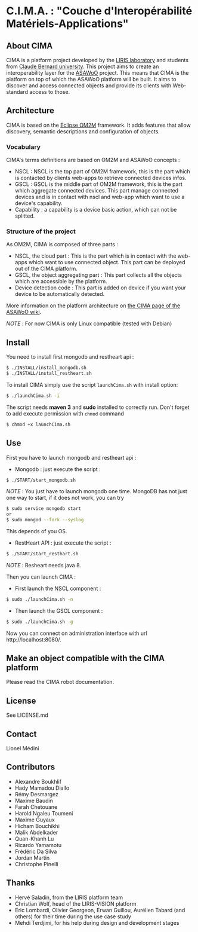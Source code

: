  # C.I.M.A. : "Couche d'Interopérabilité Matériels-Applications"

## About CIMA
CIMA is a platform project developed by the [LIRIS laboratory](http://liris.cnrs.fr/) and students from [Claude Bernard university](www.univ-lyon1.fr/).
This project aims to create an interoperability layer for the [ASAWoO](http://liris.cnrs.fr/asawoo/) project. This means that CIMA is the platform on top of which the ASAWoO platform will be built. It aims to discover and access connected objects and provide its clients with Web-standard access to those.

## Architecture
CIMA is based on the [Eclipse OM2M](http://eclipse.org/om2m/) framework. It adds features that allow discovery, semantic descriptions and configuration of objects.

### Vocabulary
CIMA's terms definitions are based on OM2M and ASAWoO concepts :
- NSCL : NSCL is the top part of OM2M framework, this is the part which is contacted by clients web-apps to retrieve connected devices infos.
- GSCL : GSCL is the middle part of OM2M framework, this is the part which aggregate connected devices. This part manage connected devices and is in contact with nscl and web-app which want to use a device's capability.
- Capability : a capability is a device basic action, which can not be splitted.

### Structure of the project
As OM2M, CIMA is composed of three parts :
- NSCL, the cloud part :
This is the part which is in contact with the web-apps which want to use connected object. This part can be deployed out of the CIMA platform.
- GSCL, the object aggregating part :
This part collects all the objects which are accessible by the platform.
- Device detection code :
This part is added on device if you want your device to be automatically detected.

More information on the platform architecture on [the CIMA page of the ASAWoO wiki](http://liris.cnrs.fr/asawoo/doku.php?id=cima).

*NOTE* : For now CIMA is only Linux compatible (tested with Debian)

## Install
You need to install first mongodb and restheart api :
```bash
$ ./INSTALL/install_mongodb.sh
$ ./INSTALL/install_restheart.sh
```
To install CIMA simply use the script `launchCima.sh` with install option:
```bash
$ ./launchCima.sh -i
```
The script needs **maven 3** and **sudo** installed to correctly run.
Don't forget to add execute permission with `chmod` command
```bash
$ chmod +x launchCima.sh
```

## Use
First you have to launch mongodb and restheart api :
 - Mongodb : just execute the script :
```bash
$ ./START/start_mongodb.sh
```

*NOTE* : You just have to launch mongodb one time. MongoDB has not just one way to start, if it does not work, you can try
```bash
$ sudo service mongodb start
or
$ sudo mongod --fork --syslog
```
This depends of you OS.

 - RestHeart API : just execute the script :
```bash
$ ./START/start_resthart.sh
```
*NOTE* : Resheart needs java 8.

Then you can launch CIMA :

 - First launch the NSCL component :
```bash
$ sudo ./launchCima.sh -n
```
 - Then launch the GSCL component :
```bash
$ sudo ./launchCima.sh -g
```

Now you can connect on administration interface with url http://localhost:8080/.

## Make an object compatible with the CIMA platform
Please read the CIMA robot documentation.

## License
See LICENSE.md

## Contact
Lionel Médini

## Contributors

  * Alexandre Boukhlif
  * Hady Mamadou Diallo
  * Rémy Desmargez
  * Maxime Baudin
  * Farah Chetouane
  * Harold Ngaleu Toumeni
  * Maxime Guyaux
  * Hicham Bouchikhi
  * Malik Abdelkader
  * Quan-Khanh Lu
  * Ricardo Yamamotu
  * Frédéric Da Silva
  * Jordan Martin
  * Christophe Pinelli

## Thanks

  * Hervé Saladin, from the LIRIS platform team
  * Christian Wolf, head of the LIRIS-VISION platform
  * Eric Lombardi, Olivier Georgeon, Erwan Guillou, Aurélien Tabard (and others) for their time during the use case study
  * Mehdi Terdjimi, for his help during design and development stages
